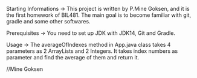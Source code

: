 Starting Informations
 ->  This project is written by  P.Mine Goksen, and it is the first homework of BIL481. The main goal is to become familiar with git, gradle and some other softwares.

Prerequisites
 ->  You need to set up JDK with JDK14, Git and Gradle.

Usage 
->  The averageOfIndexes method in App.java class takes 4 parameters as 2 ArrayLists and 2 Integers. It takes index numbers as parameter and find the average of them and return it.

//Mine Goksen